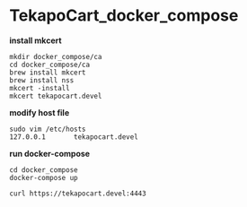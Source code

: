 # TekapoCart_docker_compose

**install mkcert**

```
mkdir docker_compose/ca
cd docker_compose/ca
brew install mkcert
brew install nss
mkcert -install
mkcert tekapocart.devel
```

**modify host file**

```
sudo vim /etc/hosts
127.0.0.1       tekapocart.devel
```

**run docker-compose**

```
cd docker_compose
docker-compose up
```

```
curl https://tekapocart.devel:4443
```


